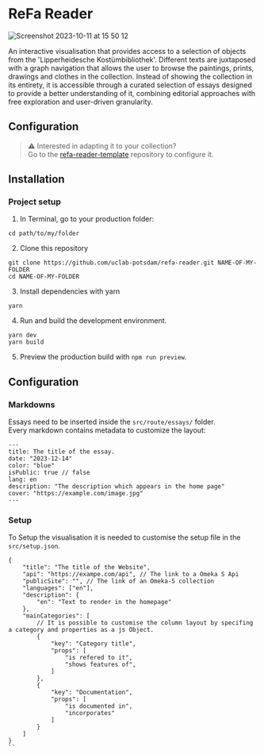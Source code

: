 # ReFa Reader
![Screenshot 2023-10-11 at 15 50 12](https://github.com/uclab-potsdam/refa-essays/assets/20107875/1f044cf6-d8de-46e2-a26e-6fab4613c908)

An interactive visualisation that provides access to a selection of objects from the 'Lipperheidesche Kostümbibliothek'. Different texts are juxtaposed with a graph navigation that allows the user to browse the paintings, prints, drawings and clothes in the collection. Instead of showing the collection in its entirety, it is accessible through a curated selection of essays designed to provide a better understanding of it, combining editorial approaches with free exploration and user-driven granularity.

## Configuration
> ⚠️ Interested in adapting it to your collection?    
> Go to the [refa-reader-template](https://github.com/sinanatra/refa-reader-template) repository to configure it.    

## Installation
### Project setup

1. In Terminal, go to your production folder:
```
cd path/to/my/folder
```

2. Clone this repository
```
git clone https://github.com/uclab-potsdam/refa-reader.git NAME-OF-MY-FOLDER
cd NAME-OF-MY-FOLDER
```

3. Install dependencies with yarn
```
yarn
```

4. Run and build the development environment.
```
yarn dev
yarn build
```

5. Preview the production build with `npm run preview`.

## Configuration

### Markdowns

Essays need to be inserted inside the `src/route/essays/` folder.<br>
Every markdown contains metadata to customize the layout:

```
---
title: The title of the essay.
date: "2023-12-14"
color: "blue"
isPublic: true // false
lang: en
description: "The description which appears in the home page"
cover: "https://example.com/image.jpg"
---
```

### Setup
To Setup the visualisation it is needed to customise the setup file in the `src/setup.json`. <br>


```
{
    "title": "The title of the Website",
    "api": "https://exampe.com/api", // The link to a Omeka S Api
    "publicSite": "", // The link of an Omeka-S collection 
    "languages": ["en"],
    "description": {
        "en": "Text to render in the homepage"
    },
    "mainCategories": [
        // It is possible to customise the column layout by specifing a category and properties as a js Object. 
        {
            "key": "Category title",
            "props": [
                "is refered to it",
                "shows features of",
            ]
        },
        {
            "key": "Documentation",
            "props": [
                "is documented in",
                "incorporates"
            ]
        }
    ]
}
``

